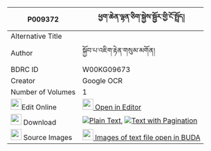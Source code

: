 |P009372|ཕྱག་ཆེན་ལྷན་ཅིག་སྐྱེས་སྦྱོར་གྱི་ངོ་སྤྲོད། 
| --- | --- 
|Alternative Title |
|Author| སྐྱོབ་པ་འཇིག་རྟེན་གསུམ་མགོན།
|BDRC ID | W00KG09673
|Creator | Google OCR
|Number of Volumes| 1
|<img width="25" src="https://img.icons8.com/color/25/000000/edit-property.png">Edit Online| [<img width="25" src="https://avatars.githubusercontent.com/u/45091458?s=200&v=4"> Open in Editor](http://editor.openpecha.org/P009372)
|<img width="25" src="https://img.icons8.com/fluent/48/000000/download-2.png"/>  Download | [![](https://img.icons8.com/color/20/000000/txt.png)Plain Text](https://github.com/Openpecha/P009372/releases/download/v2/chak_chen_lhenchik_kye_jor_gyi_plain_P009372.zip), [![](https://img.icons8.com/color/20/000000/txt.png)Text with Pagination](https://github.com/Openpecha/P009372/releases/download/v2/chak_chen_lhenchik_kye_jor_gyi_pages_P009372.zip)
|<img width="25" src="https://img.icons8.com/plasticine/100/000000/pictures-folder.png"/>  Source Images | [<img width="25" src="https://library.bdrc.io/icons/BUDA-small.svg"> Images of text file open in BUDA](https://library.bdrc.io/show/bdr:W00KG09673)